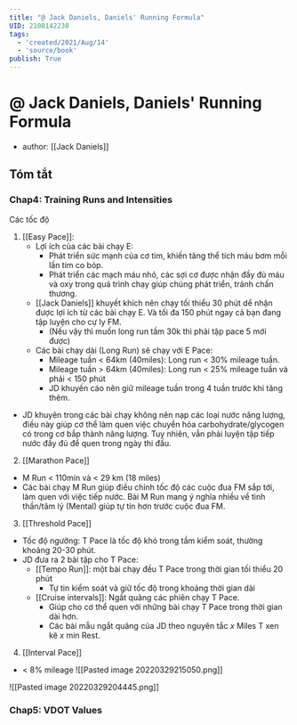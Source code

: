 ```yaml
---
title: "@ Jack Daniels, Daniels' Running Formula"
UID: 2108142238
tags:
  - 'created/2021/Aug/14'
  - 'source/book'
publish: True
---
```

# @ Jack Daniels, Daniels' Running Formula
- author: [[Jack Daniels]]


## Tóm tắt
### Chap4: Training Runs and Intensities
Các tốc độ

1. [[Easy Pace]]: 
	- Lợi ích của các bài chạy E:
		- Phát triển sức mạnh của cơ tim, khiến tăng thể tích máu bơm mỗi lần tim co bóp.
		- Phát triển các mạch máu nhỏ, các sợi cơ được nhận đầy đủ máu và oxy trong quá trình chạy giúp chúng phát triển, tránh chấn thương.
	- [[Jack Daniels]] khuyết khích nên chạy tối thiểu 30 phút dể nhận được lợi ích từ các bài chạy E. Và tối đa 150 phút ngay cả bạn đang tập luyện cho cự ly FM.
		- (Nếu vậy thì muốn long run tầm 30k thì phải tập pace 5 mới được)
	- Các bài chạy dài (Long Run) sẽ chạy với E Pace: 
		- Mileage tuần < 64km (40miles): Long run < 30% mileage tuần.
		- Mileage tuần > 64km (40miles): Long run < 25% mileage tuần và phải < 150 phút
		- JD khuyến cáo nên giữ mileage tuần trong 4 tuần trước khi tăng thêm.
- JD khuyên trong các bài chạy không nên nạp các loại nước năng lượng, điều này giúp cơ thể làm quen việc chuyển hóa carbohydrate/glycogen có trong cơ bắp thành năng lượng. Tuy nhiên, vẫn phải luyện tập tiếp nước đầy đủ để quen trong ngày thi đấu.
2. [[Marathon Pace]]
- M Run < 110min và < 29 km (18 miles)
- Các bài chạy M Run giúp điều chỉnh tốc độ các cuộc đua FM sắp tới, làm quen với việc tiếp nước. Bài M Run mang ý nghĩa nhiều về tinh thần/tâm lý (Mental) giúp tự tin hơn trước cuộc đua FM.
3. [[Threshold Pace]]
- Tốc độ ngưỡng: T Pace là tốc độ khó trong tầm kiểm soát, thường khoảng 20-30 phút.
- JD đưa ra 2 bài tập cho T Pace:
	- [[Tempo Run]]: một bài chạy đều T Pace trong thời gian tối thiểu 20 phút
		- Tự tin kiểm soát và giữ tốc độ trong khoảng thời gian dài
	- [[Cruise intervals]]: Ngắt quãng các phiên chạy T Pace.
		- Giúp cho cơ thể quen với những bài chạy T Pace trong thời gian dài hơn.
		- Các bài mẫu ngắt quãng của JD theo nguyên tắc *x* Miles T xen kẽ  *x* min Rest.
4. [[Interval Pace]]
- < 8% mileage
![[Pasted image 20220329215050.png]]

![[Pasted image 20220329204445.png]]
### Chap5: VDOT Values